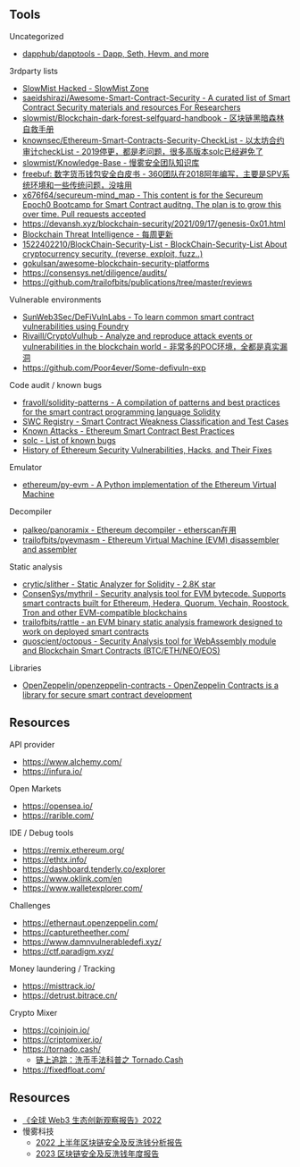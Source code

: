## Tools

Uncategorized

* [dapphub/dapptools - Dapp, Seth, Hevm, and more](https://github.com/dapphub/dapptools)

3rdparty lists

* [SlowMist Hacked - SlowMist Zone](https://hacked.slowmist.io/)
* [saeidshirazi/Awesome-Smart-Contract-Security - A curated list of Smart Contract Security materials and resources For Researchers](https://github.com/saeidshirazi/Awesome-Smart-Contract-Security)
* [slowmist/Blockchain-dark-forest-selfguard-handbook - 区块链黑暗森林自救手册](https://github.com/slowmist/Blockchain-dark-forest-selfguard-handbook)
* [knownsec/Ethereum-Smart-Contracts-Security-CheckList - 以太坊合约审计checkList - 2019停更，都是老问题，很多高版本solc已经避免了](https://github.com/knownsec/Ethereum-Smart-Contracts-Security-CheckList)
* [slowmist/Knowledge-Base - 慢雾安全团队知识库](https://github.com/slowmist/Knowledge-Base)
* [freebuf: 数字货币钱包安全白皮书 - 360团队在2018阿年编写，主要是SPV系统环境和一些传统问题，没啥用](https://www.freebuf.com/articles/paper/172937.html)
* [x676f64/secureum-mind_map - This content is for the Secureum Epoch0 Bootcamp for Smart Contract auditng. The plan is to grow this over time. Pull requests accepted](https://github.com/x676f64/secureum-mind_map)
* https://devansh.xyz/blockchain-security/2021/09/17/genesis-0x01.html
* [Blockchain Threat Intelligence - 每周更新](https://www.blockthreat.io/archive?sort=new)
* [1522402210/BlockChain-Security-List - BlockChain-Security-List About cryptocurrency security. (reverse, exploit, fuzz..)](https://github.com/1522402210/BlockChain-Security-List)
* [gokulsan/awesome-blockchain-security-platforms](https://github.com/gokulsan/awesome-blockchain-security-platforms)
* https://consensys.net/diligence/audits/
* https://github.com/trailofbits/publications/tree/master/reviews

Vulnerable environments

* [SunWeb3Sec/DeFiVulnLabs - To learn common smart contract vulnerabilities using Foundry](https://github.com/SunWeb3Sec/DeFiVulnLabs)
* [Rivaill/CryptoVulhub - Analyze and reproduce attack events or vulnerabilities in the blockchain world - 非常多的POC环境，全都是真实漏洞](https://github.com/Rivaill/CryptoVulhub)
* https://github.com/Poor4ever/Some-defivuln-exp

Code audit / known bugs

* [fravoll/solidity-patterns - A compilation of patterns and best practices for the smart contract programming language Solidity](https://github.com/fravoll/solidity-patterns)
* [SWC Registry - Smart Contract Weakness Classification and Test Cases](https://swcregistry.io/)
* [Known Attacks - Ethereum Smart Contract Best Practices](https://consensys.github.io/smart-contract-best-practices/known_attacks/)
* [solc - List of known bugs](https://docs.soliditylang.org/en/v0.8.10/bugs.html#list-of-known-bugs)
* [History of Ethereum Security Vulnerabilities, Hacks, and Their Fixes](https://applicature.com/blog/blockchain-technology/history-of-ethereum-security-vulnerabilities-hacks-and-their-fixes)

Emulator

* [ethereum/py-evm - A Python implementation of the Ethereum Virtual Machine](https://github.com/ethereum/py-evm)

Decompiler

* [palkeo/panoramix - Ethereum decompiler - etherscan在用](https://github.com/palkeo/panoramix)
* [trailofbits/pyevmasm - Ethereum Virtual Machine (EVM) disassembler and assembler](https://github.com/trailofbits/pyevmasm)

Static analysis

* [crytic/slither - Static Analyzer for Solidity - 2.8K star](https://github.com/crytic/slither)
* [ConsenSys/mythril - Security analysis tool for EVM bytecode. Supports smart contracts built for Ethereum, Hedera, Quorum, Vechain, Roostock, Tron and other EVM-compatible blockchains](https://github.com/ConsenSys/mythril)
* [trailofbits/rattle - an EVM binary static analysis framework designed to work on deployed smart contracts](https://github.com/trailofbits/rattle)
* [quoscient/octopus - Security Analysis tool for WebAssembly module and Blockchain Smart Contracts (BTC/ETH/NEO/EOS)](https://github.com/quoscient/octopus)

Libraries

* [OpenZeppelin/openzeppelin-contracts - OpenZeppelin Contracts is a library for secure smart contract development](https://github.com/OpenZeppelin/openzeppelin-contracts)

## Resources

API provider

* https://www.alchemy.com/
* https://infura.io/

Open Markets

* https://opensea.io/
* https://rarible.com/
  
IDE / Debug tools

* https://remix.ethereum.org/
* https://ethtx.info/
* https://dashboard.tenderly.co/explorer
* https://www.oklink.com/en
* https://www.walletexplorer.com/

Challenges

* https://ethernaut.openzeppelin.com/
* https://capturetheether.com/
* https://www.damnvulnerabledefi.xyz/
* https://ctf.paradigm.xyz/

Money laundering / Tracking

* https://misttrack.io/
* https://detrust.bitrace.cn/

Crypto Mixer

* https://coinjoin.io/
* https://criptomixer.io/
* https://tornado.cash/
  * [链上追踪：洗币手法科普之 Tornado.Cash](https://mp.weixin.qq.com/s/LDdCb-7p4ojrzVd3tLk28w)
* https://fixedfloat.com/

## Resources

* [《全球 Web3 生态创新观察报告》2022](https://drive.google.com/file/d/1DNAipJEi4v-ZU8LRDx_FAwF7PEmRHuCr/view)
* 慢雾科技
  * [2022 上半年区块链安全及反洗钱分析报告](https://www.slowmist.com/report/first-half-of-the-2022-report.pdf)
  * [2023 区块链安全及反洗钱年度报告](https://www.slowmist.com/report/2023-Blockchain-Security-and-AML-Annual-Report(CN).pdf)
